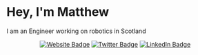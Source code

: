 <!-- https://simpleicons.org/ -->
# Hey, I'm Matthew

I am an Engineer working on robotics in Scotland
<div align="center">

[![Website Badge](https://img.shields.io/badge/-Blog-da2c30?style=flat&logo=Google-Chrome&logoColor=white&link=https://mshields.name/)](https://mshields.name/)  <!--[![Mail Badge](https://img.shields.io/badge/-email-EA4335?style=flat&logo=GMail&logoColor=white&link=mailto:matthew.shields.1986@gmail.com)](mailto:matthew.shields.1986@gmail.com)  -->[![Twitter Badge](https://img.shields.io/badge/-@MShields_esq-1DA1F2?style=flat&labelColor=1ca0f1&logo=twitter&logoColor=white&link=https://twitter.com/MShields_esq)](https://twitter.com/MShields_esq)  [![LinkedIn Badge](https://img.shields.io/badge/-LinkedIn-0A66C2?style=flat&logo=Linkedin&logoColor=white&link=https://www.linkedin.com/in/matthew-harry-shields/)](https://www.linkedin.com/in/matthew-harry-shields/)

</div>
<!--
## Skills & Tools
Shield badge-ageddon

[![ROS Badge](https://img.shields.io/badge/-ROS-22314E?style=flat&logo=ROS&logoColor=white)](https://www.ros.org/)

[![Python Badge](https://img.shields.io/badge/-Python-3776AB?style=flat&logo=Python&logoColor=white)](https://www.python.org/)
[![Numpy Badge](https://img.shields.io/badge/-Numpy-013243?style=flat&logo=Numpy&logoColor=white)](https://numpy.org/)
[![Pandas Badge](https://img.shields.io/badge/-Pandas-150458?style=flat&logo=Pandas&logoColor=white)](https://pandas.pydata.org/)
[![Scikit-Learn Badge](https://img.shields.io/badge/-Scikit%20Learn-F7931E?style=flat&logo=scikitlearn&logoColor=white)](https://scikit-learn.org/)

[![TensorFlow Badge](https://img.shields.io/badge/-TensorFlow-FF6F00?style=flat&logo=TensorFlow&logoColor=white)](https://www.tensorflow.org/)
[![OpenCV Badge](https://img.shields.io/badge/-OpenCV-5C3EE8?style=flat&logo=OpenCV&logoColor=white)](https://opencv.org/)

[![R Badge](https://img.shields.io/badge/-R-276DC3?style=flat&logo=R&logoColor=white)](https://www.r-project.org/)
[![Tidyverse Badge](https://img.shields.io/badge/-Tidyverse-1A162D?style=flat&logo=Tidyverse&logoColor=white)](https://www.tidyverse.org/)
[![RStudio Badge](https://img.shields.io/badge/-RStudio-75AADB?style=flat&logo=RStudio&logoColor=white)](https://posit.co/)

[![AWS Badge](https://img.shields.io/badge/-AWS-232F3E?style=flat&logo=Amazon%20AWS&logoColor=white)](https://aws.amazon.com/)
[![MQTT Badge](https://img.shields.io/badge/-MQTT-660066?style=flat&logo=MQTT&logoColor=white)](https://mqtt.org/)
[![Grafana Badge](https://img.shields.io/badge/-Grafana-F46800?style=flat&logo=Grafana&logoColor=white)](https://grafana.com/)
[![EC2 Badge](https://img.shields.io/badge/-EC2-FF9900?style=flat&logo=Amazon%20EC2&logoColor=white)](https://aws.amazon.com/ec2/)
[![Lambda Badge](https://img.shields.io/badge/-Lambda-FF9900?style=flat&logo=AWS%20Lambda&logoColor=white)](https://aws.amazon.com/lambda/)
[![DynamoDB Badge](https://img.shields.io/badge/-DynamoDB-4053D6?style=flat&logo=Amazon%20DynamoDB&logoColor=white)](https://aws.amazon.com/dynamodb/)

[![GitHub Badge](https://img.shields.io/badge/-GitHub-181717?style=flat&logo=GitHub&logoColor=white)](https://github.com/)
[![Git Badge](https://img.shields.io/badge/-Git-F05032?style=flat&logo=Git&logoColor=white)](https://git-scm.com/)

[![Obsidian Badge](https://img.shields.io/badge/-Obsidian-483699?style=flat&logo=Obsidian&logoColor=white)](https://obsidian.md/)
[![Latex Badge](https://img.shields.io/badge/-Latex-008080?style=flat&logo=latex&logoColor=white)](https://www.latex-project.org/)
[![OpenVPN Badge](https://img.shields.io/badge/-OpenVPN-EA7E20?style=flat&logo=OpenVPN&logoColor=white)](https://openvpn.net/)
[![Google Earth Badge](https://img.shields.io/badge/-Google%20Earth-4285F4?style=flat&logo=Google%20Earth&logoColor=white)](https://earth.google.com/)
-->
<!--
**MShields1986/MShields1986** is a ✨ _special_ ✨ repository because its `README.md` (this file) appears on your GitHub profile.

Here are some ideas to get you started:

- 🔭 I’m currently working on ...
- 🌱 I’m currently learning ...
- 👯 I’m looking to collaborate on ...
- 🤔 I’m looking for help with ...
- 💬 Ask me about ...
- 📫 How to reach me: ...
- 😄 Pronouns: ...
- ⚡ Fun fact: ...
-->
